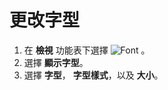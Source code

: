 # 更改字型

1. 在 **檢視** 功能表下選擇
![Font](../../images/fontpopup..png) 。
2. 選擇 **顯示字型**。
3. 選擇 **字型**， **字型樣式**，以及 **大小**。

